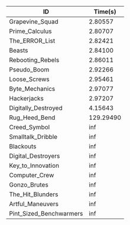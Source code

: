 |ID|Time(s)|
|-|-|
|Grapevine_Squad|2.80557|
|Prime_Calculus|2.80707|
|The_ERROR_List|2.82421|
|Beasts|2.84100|
|Rebooting_Rebels|2.86011|
|Pseudo_Boom|2.92266|
|Loose_Screws|2.95461|
|Byte_Mechanics|2.97077|
|Hackerjacks|2.97207|
|Digitally_Destroyed|4.15643|
|Rug_Heed_Bend|129.29490|
|Creed_Symbol|inf|
|Smalltalk_Dribble|inf|
|Blackouts|inf|
|Digital_Destroyers|inf|
|Key_to_Innovation|inf|
|Computer_Crew|inf|
|Gonzo_Brutes|inf|
|The_Hit_Blunders|inf|
|Artful_Maneuvers|inf|
|Pint_Sized_Benchwarmers|inf|

